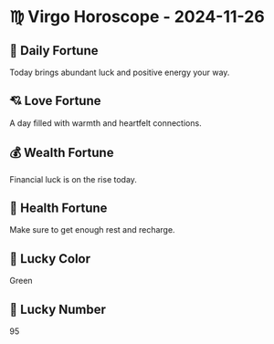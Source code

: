 # ♍ Virgo Horoscope - 2024-11-26

## 🎯 Daily Fortune

Today brings abundant luck and positive energy your way.

## 💘 Love Fortune

A day filled with warmth and heartfelt connections.

## 💰 Wealth Fortune

Financial luck is on the rise today.

## 🌱 Health Fortune

Make sure to get enough rest and recharge.

## 🎨 Lucky Color

Green

## 🔢 Lucky Number

95
